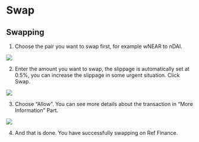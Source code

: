 # Swap

## Swapping <a id="e9f3"></a>

1. Choose the pair you want to swap first, for example wNEAR to nDAI.

![](https://miro.medium.com/max/1400/0*ZsIUvfF7oRp7Cn_Q.jpg)

2. Enter the amount you want to swap, the slippage is automatically set at 0.5%, you can increase the slippage in some urgent situation. Click Swap.

![](https://miro.medium.com/max/1400/0*PYpiywEzQUBpGN6P.jpg)

3. Choose “Allow”. You can see more details about the transaction in “More Information” Part.

![](https://miro.medium.com/max/1400/0*-wqSJGvkR5jzyqjV.jpg)

4. And that is done. You have successfully swapping on Ref Finance.

